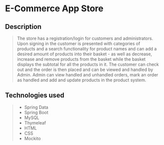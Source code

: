 # E-Commerce App Store

## Description

> The store has a registration/login for customers and administrators. Upon signing in the customer is presented with categories of products and a search functionality for product names and can add a desired amount of products into their basket - as well as decrease, increase and remove products from the basket while the basket displays the subtotal for all the products in it. The customer can check out and the order is then placed and can be viewed and handled by Admin. Admin can view handled and unhandled orders, mark an order as handled and add and update products in the product system.  

## Technologies used

> - Spring Data
> - Spring Boot
> - MySQL
> - Thymeleaf
> - HTML
> - CSS
> - Mockito